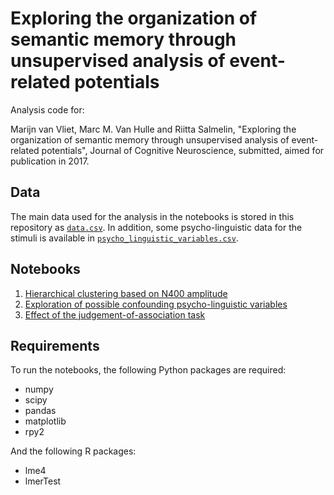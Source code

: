 # Exploring the organization of semantic memory through unsupervised analysis of event-related potentials

Analysis code for:

Marijn van Vliet, Marc M. Van Hulle and Riitta Salmelin, "Exploring the organization of semantic memory through unsupervised analysis of event-related potentials", Journal of Cognitive Neuroscience, submitted, aimed for publication in 2017.

## Data

The main data used for the analysis in the notebooks is stored in this repository as [`data.csv`](data.csv). In addition, some psycho-linguistic data for the stimuli is available in [`psycho_linguistic_variables.csv`](psycho_linguistic_variables.csv).

## Notebooks

 1. [Hierarchical clustering based on N400 amplitude](clustering.ipynb)
 2. [Exploration of possible confounding psycho-linguistic variables](confounds.ipynb)
 3. [Effect of the judgement-of-association task](task.ipynb)
 
## Requirements

To run the notebooks, the following Python packages are required:

 - numpy
 - scipy
 - pandas
 - matplotlib
 - rpy2

And the following R packages:

 - lme4
 - lmerTest
